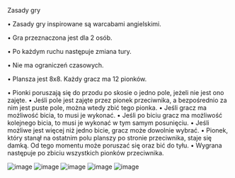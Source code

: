 Zasady gry

• Zasady gry inspirowane są warcabami angielskimi.

• Gra przeznaczona jest dla 2 osób.

• Po każdym ruchu następuje zmiana tury.

• Nie ma ograniczeń czasowych.

• Plansza jest 8x8. Każdy gracz ma 12 pionków.

• Pionki poruszają się do przodu po skosie o jedno pole, jeżeli nie jest ono zajęte.
• Jeśli pole jest zajęte przez pionek przeciwnika, a bezpośrednio za nim jest puste pole, 
można wtedy zbić tego pionka.
• Jeśli gracz ma możliwość bicia, to musi je wykonać. 
• Jeśli po biciu gracz ma możliwość kolejnego bicia, to musi je wykonać w tym samym 
posunięciu.
• Jeśli możliwe jest więcej niż jedno bicie, gracz może dowolnie wybrać.
• Pionek, który stanął na ostatnim polu planszy po stronie przeciwnika, staje się damką. 
Od tego momentu może poruszać się oraz bić do tyłu.
• Wygrana następuje po zbiciu wszystkich pionków przeciwnika.

![image](https://github.com/ripgoku/Warcaby/assets/105516796/a21f987c-052e-4c12-99b8-442fc2c268bf)
![image](https://github.com/ripgoku/Warcaby/assets/105516796/a81d09e7-1acf-45a9-a669-bd0ef7061926)
![image](https://github.com/ripgoku/Warcaby/assets/105516796/6389151b-c087-40f0-bc77-482beb6d3129)
![image](https://github.com/ripgoku/Warcaby/assets/105516796/a8dd5b87-b1a7-4172-8818-8eec110859ae)
![image](https://github.com/ripgoku/Warcaby/assets/105516796/1944f46d-c392-4f4a-98b6-466d641aee43)

